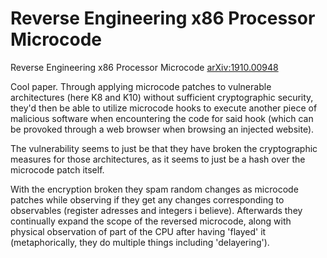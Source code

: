 # Reverse Engineering x86 Processor Microcode
Reverse Engineering x86 Processor Microcode [arXiv:1910.00948](https://arxiv.org/abs/1910.00948)

Cool paper. Through applying microcode patches to vulnerable architectures (here K8 and K10) without sufficient cryptographic security, they'd then be able to utilize microcode hooks to execute another piece of malicious software when encountering the code for said hook (which can be provoked through a web browser when browsing an injected website). 

The vulnerability seems to just be that they have broken the cryptographic measures for those architectures, as it seems to just be a hash over the microcode patch itself. 

With the encryption broken they spam random changes as microcode patches while observing if they get any changes corresponding to observables (register adresses and integers i believe). Afterwards they continually expand the scope of the reversed microcode, along with physical observation of part of the CPU after having 'flayed' it (metaphorically, they do multiple things including 'delayering'). 
